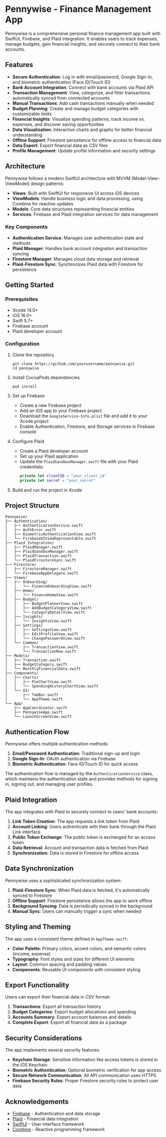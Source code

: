 # Pennywise - Finance Management App

Pennywise is a comprehensive personal finance management app built with SwiftUI, Firebase, and Plaid integration. It enables users to track expenses, manage budgets, gain financial insights, and securely connect to their bank accounts.

## Features

- **Secure Authentication**: Log in with email/password, Google Sign-In, and biometric authentication (Face ID/Touch ID)
- **Bank Account Integration**: Connect with bank accounts via Plaid API
- **Transaction Management**: View, categorize, and filter transactions automatically synced from connected accounts
- **Manual Transactions**: Add cash transactions manually when needed
- **Budget Planning**: Create and manage budget categories with customizable limits
- **Financial Insights**: Visualize spending patterns, track income vs. expenses, and discover saving opportunities
- **Data Visualization**: Interactive charts and graphs for better financial understanding
- **Offline Support**: Firestore persistence for offline access to financial data
- **Data Export**: Export financial data as CSV files
- **Profile Management**: Update profile information and security settings

## Architecture

Pennywise follows a modern SwiftUI architecture with MVVM (Model-View-ViewModel) design patterns:

- **Views**: Built with SwiftUI for responsive UI across iOS devices
- **ViewModels**: Handle business logic and data processing, using Combine for reactive updates
- **Models**: Core data structures representing financial entities
- **Services**: Firebase and Plaid integration services for data management

### Key Components

- **Authentication Service**: Manages user authentication state and methods
- **Plaid Manager**: Handles bank account integration and transaction syncing
- **Firestore Manager**: Manages cloud data storage and retrieval
- **Plaid-Firestore Sync**: Synchronizes Plaid data with Firestore for persistence

## Getting Started

### Prerequisites

- Xcode 14.0+
- iOS 16.0+
- Swift 5.7+
- Firebase account
- Plaid developer account

### Configuration

1. Clone the repository
   ```
   git clone https://github.com/yourusername/pennywise.git
   cd pennywise
   ```

2. Install CocoaPods dependencies
   ```
   pod install
   ```

3. Set up Firebase
   - Create a new Firebase project
   - Add an iOS app to your Firebase project
   - Download the `GoogleService-Info.plist` file and add it to your Xcode project
   - Enable Authentication, Firestore, and Storage services in Firebase console

4. Configure Plaid
   - Create a Plaid developer account
   - Set up your Plaid application
   - Update the `PlaidSandboxManager.swift` file with your Plaid credentials:
     ```swift
     private let clientID = "your_client_id"
     private let secret = "your_secret"
     ```

5. Build and run the project in Xcode

## Project Structure

```
Pennywise/
├── Authentication/
│   ├── AuthenticationService.swift
│   ├── AuthError.swift
│   ├── BiometricAuthenticationView.swift
│   └── FirebaseUIViewRepresentable.swift
├── Plaid Integration/
│   ├── PlaidManager.swift
│   ├── PlaidSandboxManager.swift
│   ├── PlaidTransaction.swift
│   └── PlaidFirestoreSync.swift
├── Firestore/
│   ├── FirestoreManager.swift
│   └── FirebaseAppDelegate.swift
├── Views/
│   ├── Onboarding/
│   │   └── FinanceOnboardingView.swift
│   ├── Home/
│   │   └── FinanceHomeView.swift
│   ├── Budget/
│   │   ├── BudgetPlannerView.swift
│   │   ├── AddBudgetCategoryView.swift
│   │   └── CategoryDetailView.swift
│   ├── Insights/
│   │   └── InsightsView.swift
│   ├── Settings/
│   │   ├── SettingsView.swift
│   │   ├── EditProfileView.swift
│   │   └── ChangePasswordView.swift
│   └── Common/
│       ├── TransactionView.swift
│       └── TransactionRow.swift
├── Models/
│   ├── Transaction.swift
│   ├── BudgetCategory.swift
│   └── MonthlyFinancialData.swift
├── Components/
│   ├── Charts/
│   │   ├── PieChartView.swift
│   │   └── SpendingHistoryChartView.swift
│   └── UI/
│       ├── TabBar.swift
│       └── AppTheme.swift
└── App/
    ├── AppCoordinator.swift
    ├── PennywiseApp.swift
    └── LaunchScreenView.swift
```

## Authentication Flow

Pennywise offers multiple authentication methods:

1. **Email/Password Authentication**: Traditional sign-up and login
2. **Google Sign-In**: OAuth authentication via Firebase
3. **Biometric Authentication**: Face ID/Touch ID for quick access

The authentication flow is managed by the `AuthenticationService` class, which maintains the authentication state and provides methods for signing in, signing out, and managing user profiles.

## Plaid Integration

The app integrates with Plaid to securely connect to users' bank accounts:

1. **Link Token Creation**: The app requests a link token from Plaid
2. **Account Linking**: Users authenticate with their bank through the Plaid Link interface
3. **Public Token Exchange**: The public token is exchanged for an access token
4. **Data Retrieval**: Account and transaction data is fetched from Plaid
5. **Synchronization**: Data is stored in Firestore for offline access

## Data Synchronization

Pennywise uses a sophisticated synchronization system:

1. **Plaid-Firestore Sync**: When Plaid data is fetched, it's automatically synced to Firestore
2. **Offline Support**: Firestore persistence allows the app to work offline
3. **Background Syncing**: Data is periodically synced in the background
4. **Manual Sync**: Users can manually trigger a sync when needed

## Styling and Theming

The app uses a consistent theme defined in `AppTheme.swift`:

- **Color Palette**: Primary colors, accent colors, and semantic colors (income, expense)
- **Typography**: Font styles and sizes for different UI elements
- **Layout**: Common spacing and padding values
- **Components**: Reusable UI components with consistent styling

## Export Functionality

Users can export their financial data in CSV format:

1. **Transactions**: Export all transaction history
2. **Budget Categories**: Export budget allocations and spending
3. **Accounts Summary**: Export account balances and details
4. **Complete Export**: Export all financial data as a package

## Security Considerations

The app implements several security features:

- **Keychain Storage**: Sensitive information like access tokens is stored in the iOS Keychain
- **Biometric Authentication**: Optional biometric verification for app access
- **Secure Network Communication**: All API communication uses HTTPS
- **Firebase Security Rules**: Proper Firestore security rules to protect user data

## Acknowledgements

- [Firebase](https://firebase.google.com/) - Authentication and data storage
- [Plaid](https://plaid.com/) - Financial data integration
- [SwiftUI](https://developer.apple.com/xcode/swiftui/) - User interface framework
- [Combine](https://developer.apple.com/documentation/combine) - Reactive programming framework
